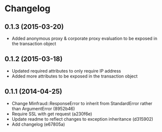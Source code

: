 # Changelog

## 0.1.3 (2015-03-20)
 - Added anonymous proxy & corporate proxy evaluation to be exposed in the transaction object

## 0.1.2 (2015-03-18)
 - Updated required attributes to only require IP address
 - Added more attributes to be exposed in the transaction object

## 0.1.1 (2014-04-25)

- Change Minfraud::ResponseError to inherit from StandardError rather than ArgumentError (8952b46)
- Require SSL with get request (a230f6e)
- Update readme to reflect changes to exception inheritance (d315902)
- Add changelog (e67805a)
